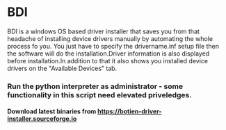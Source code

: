 # BDI
 BDI is a windows OS based driver installer that saves you from that headache of installing device drivers manually by automating the whole process fo you. You just have to specify the drivername.inf setup file then the software will do the installation.Driver information is also displayed before installation.In addition to that it also shows you installed device drivers on the "Available Devices" tab.
### Run the python interpreter as administrator - some functionality in this script need elevated priveledges.
#### Download latest binaries from https://botien-driver-installer.sourceforge.io

